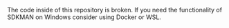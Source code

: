 The code inside of this repository is broken. If you need the functionality of SDKMAN on Windows consider using Docker or WSL.

